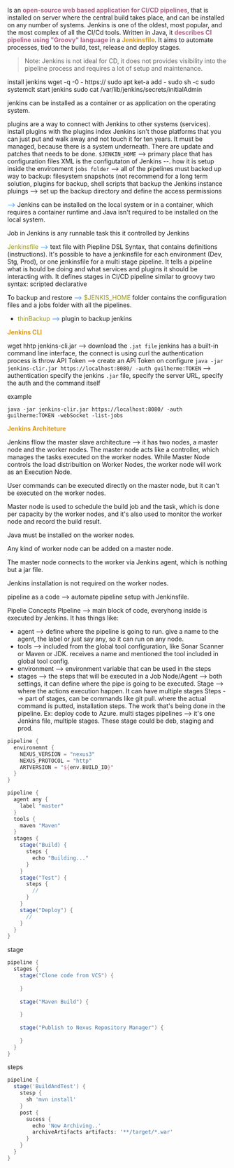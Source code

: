Is an <strong style="color: #b16286">open-source web based application for CI/CD pipelines</strong>, that is installed on server where the central build takes place, and can be installed on any number of systems. Jenkins is one of the oldest, most popular, and the most complex of all the CI/Cd tools. Written in Java, it <strong style="color: #b16286">describes CI pipeline using "Groovy" language</strong> in a <strong style="color: #d79921">Jenkinsfile</strong>. It aims to automate processes, tied to the build, test, release and deploy stages.

> Note: Jenkins is not ideal for CD, it does not provides visibility into the pipeline process and requires a lot of setup and maintenance.

install jenkins
wget -q -0 - https://
sudo apt ket-a add -
sudo sh -c
sudo systemclt start jenkins
sudo cat /var/lib/jenkins/secrets/initialAdmin

jenkins can be installed as a container or as application on the operating system.


plugins are a way to connect with Jenkins to other systems (services). 
install plugins with the plugins index
Jenkins isn't those platforms that you can just put and walk away and not touch it for ten years. It must be managed, because there is a system underneath. There are update and patches that needs to be done.
`$JENKIN_HOME` --> primary place that has configuration files
XML is the configutaton of Jenkins --. how it is setup inside the environment
`jobs folder` --> all of the pipelines must backed up
way to backup: filesystem snapshots (not recommend for a long term solution, plugins for backup, shell scripts that backup the Jenkins instance
pluings --> set up the backup directory and define the access permissions



<span style="color: #3588E9">--></span> Jenkins can be installed on the local system or in a container, which requires a container runtime and Java isn't required to be installed on the local system.

Job in Jenkins is any runnable task this it controlled by Jenkins

<span style="color:#98971a">Jenkinsfile</span> <span style="color: #3588E9">--></span> text file with Piepline DSL Syntax, that contains definitions (instructions). It's possible to have a jenkinsfile for each environment (Dev, Stg, Prod), or one jenkinsfile for a multi stage pipeline. It tells a pipeline what is hould be doing and what services and plugins it should be interacting with.
It defines stages in CI/CD pipeline
similar to groovy
two syntax:
scripted
declarative

To backup and restore <span style="color: #3588E9">--></span> <span style="color:#98971a">$JENKIS_HOME</span> folder contains the configuration files and a jobs folder with all the pipelines.
- <span style="color:#98971a">thinBackup</span> <span style="color: #3588E9">--></span> plugin to backup jenkins

<strong style="color: #d79921">Jenkins CLI</strong>

wget hhtp jenkins-cli.jar --> download the `.jat file`
jenkins has a built-in command line interface, the connect is using curl
the authentication process is throw API Token --> create an APi Token on configure 
`java -jar jenkins-clir.jar https://localhost:8080/ -auth guilherme:TOKEN` --> authentication 
specify the jenkins `.jar` file, specify the server URL, specify the auth and the command itself

example

`java -jar jenkins-clir.jar https://localhost:8080/ -auth guilherme:TOKEN -webSocket -list-jobs`




<strong style="color: #d79921">Jenkins Architeture</strong>

Jenkins fllow the master slave architecture --> it has two nodes, a master node and the worker nodes. The master node acts like a controller, which manages the tasks executed on the worker nodes. While Master Node controls the load distribuition on Worker Nodes, the worker node will work as an Execution Node.

User commands can be executed directly on the master node, but it can't be executed on the worker nodes.

Master node is used to schedule the build job and the task, which is done per capacity by the worker nodes, and it's also used to monitor the worker node and record the build result.

Java must be installed on the worker nodes.

Any kind of worker node can be added on a master node.

The master node connects to the worker via Jenkins agent, which is nothing but a jar file.

Jenkins installation is not required on the worker nodes.

pipeline as a code --> automate pipeline setup with Jenkinsfile. 

Pipelie Concepts
PIpeline --> main block of code, everyhong inside is executed by Jenkins. It has things like: 
- agent --> define where the pipeline is going to run. give a name to the agent, the label or just say any, so it can run on any node.  
- tools --> included from the global tool configuration, like Sonar Scanner or Maven or JDK. receives a name and mentioned the tool included in global tool config. 
- environment --> environment variable that can be used in the steps 
- stages --> the steps that will be executed in a Job
Node/Agent --> both settings, it can define where the pipe is going to be executed.
Stage --> where the actions execution happen. It can have multiple stages
Steps --> part of stages, can be commands like git pull. where the actual command is putted, installation steps. The work that's being done in the pipeline. Ex: deploy code to Azure.
multi stages pipelines --> it's one Jenkins file, multiple stages. These stage could be deb, staging and prod. 


```groovy
pipeline {
  environemnt {
    NEXUS_VERSION = "nexus3"
    NEXUS_PROTOCOL = "http"
    ARTVERSION = "${env.BUILD_ID}" 
  }
}
```


```groovy
pipeline {
  agent any {
    label "master"
  }
  tools {
    maven "Maven"
  }
  stages {
    stage("Build) {
      steps {
        echo "Building..."
      }
    }
    stage("Test") {
      steps {
        // 
      }
    }
    stage("Deploy") {
      // 
    }
  }
}
```

stage 

```groovy
pipeline {
  stages {
    stage("Clone code from VCS") {
        
    }
    
    stage("Maven Build") {
    
    }
    
    stage("Publish to Nexus Repository Manager") {
    
    }
  }
}
```

steps
```groovy
pipeline {
  stage('BuildAndTest') {
    stesp {
      sh 'mvn install'
    }
    post {
      sucess {
        echo 'Now Archiving..'
        archiveArtifacts artifacts: '**/target/*.war'
      }
    }
  }
}
```

